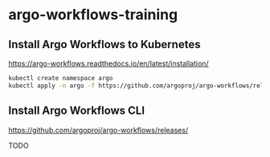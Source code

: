 # argo-workflows-training

## Install Argo Workflows to Kubernetes

https://argo-workflows.readthedocs.io/en/latest/installation/

```bash
kubectl create namespace argo
kubectl apply -n argo -f https://github.com/argoproj/argo-workflows/releases/download/v3.5.12/quick-start-minimal.yaml
```

## Install Argo Workflows CLI

https://github.com/argoproj/argo-workflows/releases/

TODO
